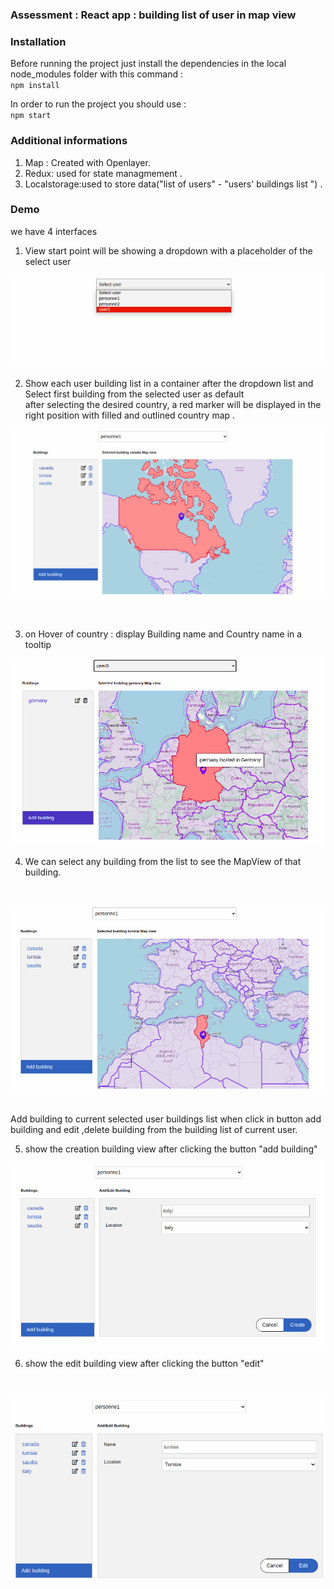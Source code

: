 ### Assessment : React app :  building list of user in map view 

### Installation
Before running the project just install the dependencies in the local node_modules folder  with this command :<br/>
`npm install`                    

In order to run the project you should use :<br/>
`npm start`

### Additional informations 
1. Map : Created with Openlayer.
2. Redux: used for state managmement .
3. Localstorage:used to store data("list of users" - "users' buildings list ") .

### Demo
we have 4 interfaces 
1. View start point will be showing a dropdown with a placeholder of the select user 

<p align="center"><img src="https://github.com/trudy19/Ibtikar_assessment/blob/master/ImagesReadme/1.png" alt="Invoker"></p>


2. Show each user building list in a container after the dropdown list and Select first building from the selected user as default <br/>
after selecting the desired country, a red marker will be displayed in the right position with filled and outlined country map .

<p align="center"><img src="https://github.com/trudy19/Ibtikar_assessment/blob/master/ImagesReadme/2.png" alt="Invoker"></p>
<br/>

3. on Hover of country : display Building name and Country name in a tooltip
<p align="center"><img src="https://github.com/trudy19/Ibtikar_assessment/blob/main/ImagesReadme/6.png" alt="Invoker"></p>

4. We can select any building from the list to see the MapView of that building.
<br/>
<p align="center"><img src="https://github.com/trudy19/Ibtikar_assessment/blob/master/ImagesReadme/3.png" alt="Invoker"></p>
<br/>
Add building to  current selected user buildings list when click in button add building and 
edit ,delete building from the building list of current user.  
<br/>

5. show the creation building view after clicking the button "add building"
<p align="center"><img src="https://github.com/trudy19/Ibtikar_assessment/blob/master/ImagesReadme/4.png" alt="Invoker"></p>

6. show the edit building view after clicking the button "edit" 
<br/>
<p align="center"><img src="https://github.com/trudy19/Ibtikar_assessment/blob/master/ImagesReadme/5.png" alt="Invoker"></p>

